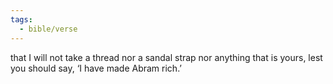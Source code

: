 ```yaml
---
tags:
  - bible/verse
---
```

that I will not take a thread nor a sandal strap nor anything that is yours, lest you should say, ‘I have made Abram rich.’